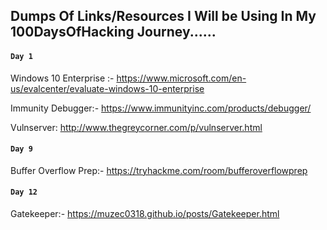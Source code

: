 ## Dumps Of Links/Resources I Will be Using In My 100DaysOfHacking Journey......

####  `Day 1`

Windows 10 Enterprise :- https://www.microsoft.com/en-us/evalcenter/evaluate-windows-10-enterprise

Immunity Debugger:- https://www.immunityinc.com/products/debugger/

Vulnserver: http://www.thegreycorner.com/p/vulnserver.html

####  `Day 9`

Buffer Overflow Prep:- https://tryhackme.com/room/bufferoverflowprep

####  `Day 12`

Gatekeeper:- https://muzec0318.github.io/posts/Gatekeeper.html
